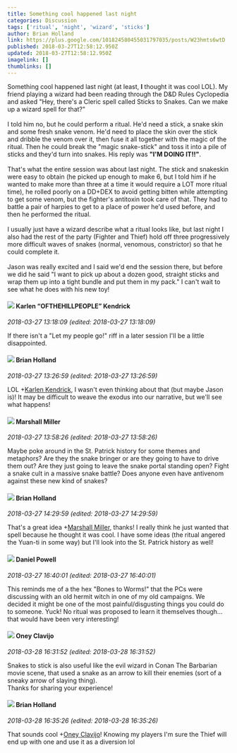```yaml
---
title: Something cool happened last night
categories: Discussion
tags: ['ritual', 'night', 'wizard', 'sticks']
author: Brian Holland
link: https://plus.google.com/101824580455031797035/posts/W23hmts6wtD
published: 2018-03-27T12:58:12.950Z
updated: 2018-03-27T12:58:12.950Z
imagelink: []
thumblinks: []
---
```


Something cool happened last night (at least, <b>I</b> thought it was cool LOL). My friend playing a wizard had been reading through the D&amp;D Rules Cyclopedia and asked &quot;Hey, there&#39;s a Cleric spell called Sticks to Snakes. Can we make up a wizard spell for that?&quot; <br /><br />I told him no, but he could perform a ritual. He&#39;d need a stick, a snake skin and some fresh snake venom. He&#39;d need to place the skin over the stick and dribble the venom over it, then fuse it all together with the magic of the ritual. Then he could break the &quot;magic snake-stick&quot; and toss it into a pile of sticks and they&#39;d turn into snakes. His reply was <b>&quot;I&#39;M DOING IT!!&quot;</b>.<br /><br />That&#39;s what the entire session was about last night. The stick and snakeskin were easy to obtain (he picked up enough to make 6, but I told him if he wanted to make more than three at a time it would require a LOT more ritual time), he rolled poorly on a DD+DEX to avoid getting bitten while attempting to get some venom, but the fighter&#39;s antitoxin took care of that. They had to battle a pair of harpies to get to a place of power he&#39;d used before, and then he performed the ritual.<br /><br />I usually just have a wizard describe what a ritual looks like, but last night I also had the rest of the party (Fighter and Thief) hold off three progressively more difficult waves of snakes (normal, venomous, constrictor) so that he could complete it. <br /><br />Jason was really excited and I said we&#39;d end the session there, but before we did he said &quot;I want to pick up about a dozen good, straight sticks and wrap them up into a tight bundle and put them in my pack.&quot; I can&#39;t wait to see what he does with his new toy!
<div id='comment z13xivfrilaavdjph04cjn4jgpbidbjiptw0k'>
  <h4><img src='{{site.baseurl}}//images/avatars/108408137525442565511_photo.jpg'> Karlen “OFTHEHILLPEOPLE” Kendrick</h4>
      <p><cite>2018-03-27 13:18:09 (edited: 2018-03-27 13:18:09)</cite></p>
        <p>If there isn&#39;t a &quot;Let my people go!&quot; riff in a later session I&#39;ll be a little disappointed.</p>
</div>
        

<div id='comment z13xivfrilaavdjph04cjn4jgpbidbjiptw0k'>
  <h4><img src='{{site.baseurl}}//images/avatars/101824580455031797035_photo.jpg'> Brian Holland</h4>
      <p><cite>2018-03-27 13:26:59 (edited: 2018-03-27 13:26:59)</cite></p>
        <p>LOL <span class="proflinkWrapper"><span class="proflinkPrefix">+</span><a class="proflink" href="https://plus.google.com/108408137525442565511" oid="108408137525442565511">Karlen Kendrick</a></span>, I wasn&#39;t even thinking about that (but maybe Jason is)! It may be difficult to weave the exodus into our narrative, but we&#39;ll see what happens!</p>
</div>
        

<div id='comment z13xivfrilaavdjph04cjn4jgpbidbjiptw0k'>
  <h4><img src='{{site.baseurl}}//images/avatars/113927217394445366066_photo.jpg'> Marshall Miller</h4>
      <p><cite>2018-03-27 13:58:26 (edited: 2018-03-27 13:58:26)</cite></p>
        <p>Maybe poke around in the St. Patrick history for some themes and metaphors? Are they the snake bringer or are they going to have to drive them out? Are they just going to leave the snake portal standing open? Fight a snake cult in a massive snake battle? Does anyone even have antivenom against these new kind of snakes?</p>
</div>
        

<div id='comment z13xivfrilaavdjph04cjn4jgpbidbjiptw0k'>
  <h4><img src='{{site.baseurl}}//images/avatars/101824580455031797035_photo.jpg'> Brian Holland</h4>
      <p><cite>2018-03-27 14:29:59 (edited: 2018-03-27 14:29:59)</cite></p>
        <p>That&#39;s a great idea <span class="proflinkWrapper"><span class="proflinkPrefix">+</span><a class="proflink" href="https://plus.google.com/113927217394445366066" oid="113927217394445366066">Marshall Miller</a></span>, thanks! I really think he just wanted that spell because he thought it was cool. I have some ideas (the ritual angered the Yuan-ti in some way) but I&#39;ll look into the St. Patrick history as well!</p>
</div>
        

<div id='comment z13xivfrilaavdjph04cjn4jgpbidbjiptw0k'>
  <h4><img src='{{site.baseurl}}//images/avatars/113165164943915272090_photo.jpg'> Daniel Powell</h4>
      <p><cite>2018-03-27 16:40:01 (edited: 2018-03-27 16:40:01)</cite></p>
        <p>This reminds me of a the hex &quot;Bones to Worms!&quot; that the PCs were discussing with an old hermit witch in one of my old campaigns. We decided it might be one of the most painful/disgusting things you could do to someone. Yuck! No ritual was proposed to learn it themselves though... that would have been very interesting!</p>
</div>
        

<div id='comment z13xivfrilaavdjph04cjn4jgpbidbjiptw0k'>
  <h4><img src='{{site.baseurl}}//images/avatars/110983326464970369421_photo.jpg'> Oney Clavijo</h4>
      <p><cite>2018-03-28 16:31:52 (edited: 2018-03-28 16:31:52)</cite></p>
        <p>Snakes to stick is also useful like the evil wizard in Conan The Barbarian movie scene, that used a snake as an arrow to kill their enemies (sort of a sneaky arrow of slaying thing).<br />Thanks for sharing your experience!</p>
</div>
        

<div id='comment z13xivfrilaavdjph04cjn4jgpbidbjiptw0k'>
  <h4><img src='{{site.baseurl}}//images/avatars/101824580455031797035_photo.jpg'> Brian Holland</h4>
      <p><cite>2018-03-28 16:35:26 (edited: 2018-03-28 16:35:26)</cite></p>
        <p>That sounds cool <span class="proflinkWrapper"><span class="proflinkPrefix">+</span><a class="proflink" href="https://plus.google.com/110983326464970369421" oid="110983326464970369421">Oney Clavijo</a></span>! Knowing my players I&#39;m sure the Thief will end up with one and use it as a diversion lol</p>
</div>
        